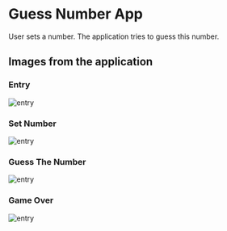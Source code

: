 # Guess Number App

User sets a number. The application tries to guess this number.

## Images from the application

### Entry

![entry](https://github.com/Kaan-Er/guess-number-react-native/blob/main/screens-app/1.PNG)

### Set Number

![entry](https://github.com/Kaan-Er/guess-number-react-native/blob/main/screens-app/2.PNG)

### Guess The Number

![entry](https://github.com/Kaan-Er/guess-number-react-native/blob/main/screens-app/3.PNG)

### Game Over

![entry](https://github.com/Kaan-Er/guess-number-react-native/blob/main/screens-app/4.PNG)
